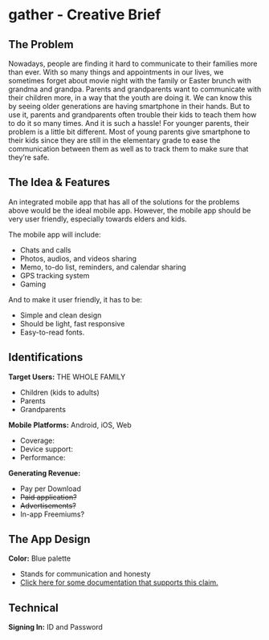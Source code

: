 # gather - Creative Brief
## The Problem

Nowadays, people are finding it hard to communicate to their families more than ever. With so many things and appointments in our lives, we sometimes forget about movie night with the family or Easter brunch with grandma and grandpa.
Parents and grandparents want to communicate with their children more, in a way that the youth are doing it. We can know this by seeing older generations are having smartphone in their hands. But to use it, parents and grandparents often trouble their kids to teach them how to do it so many times. And it is such a hassle!
For younger parents, their problem is a little bit different. Most of young parents give smartphone to their kids since they are still in the elementary grade to ease the communication between them as well as to track them to make sure that they’re safe.

## The Idea & Features

An integrated mobile app that has all of the solutions for the problems above would be the ideal mobile app. However, the mobile app should be very user friendly, especially towards elders and kids.

The mobile app will include:
- Chats and calls
- Photos, audios, and videos sharing
- Memo, to-do list, reminders, and calendar sharing
- GPS tracking system
- Gaming

And to make it user friendly, it has to be:
- Simple and clean design
- Should be light, fast responsive
- Easy-to-read fonts.

## Identifications

**Target Users:** THE WHOLE FAMILY
- Children (kids to adults)
- Parents
- Grandparents

**Mobile Platforms:** Android, iOS, Web
- Coverage:
- Device support:
- Performance:

**Generating Revenue:**
-	Pay per Download
-	~~Paid application?~~
-	~~Advertisements?~~
-	In-app Freemiums?

## The App Design
**Color:** Blue palette
- Stands for communication and honesty
- [Click here for some documentation that supports this claim.](http://www.artitudesdesign.com/blue-color-psychology/)

## Technical
**Signing In:** ID and Password
